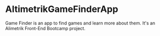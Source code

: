 # AltimetrikGameFinderApp
Game Finder is an app to find games and learn more about them. It's an Alimetrik Front-End Bootcamp project.

